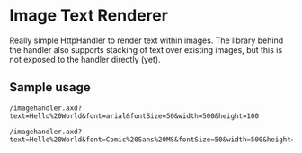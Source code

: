 Image Text Renderer
===================

Really simple HttpHandler to render text within images.  The library behind the handler also supports stacking of text over existing images,
but this is not exposed to the handler directly (yet).

Sample usage
------------
	/imagehandler.axd?text=Hello%20World&font=arial&fontSize=50&width=500&height=100

	/imagehandler.axd?text=Hello%20World&font=Comic%20Sans%20MS&fontSize=50&width=500&height=100

